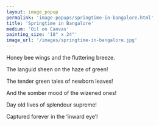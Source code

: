 ```yaml
---
layout: image_popup
permalink: 'image-popups/springtime-in-bangalore.html'
title: 'Springtime in Bangalore'
medium: 'Oil on Canvas'
painting_size: '18" x 24"'
image_url: '/images/springtime-in-bangalore.jpg'
---
```


Honey bee wings and the fluttering breeze.

The languid sheen on the haze of green!

The tender green tales of newborn leaves!

And the somber mood of the wizened ones!

Day old lives of splendour supreme!

Captured forever in the ‘inward eye’!
